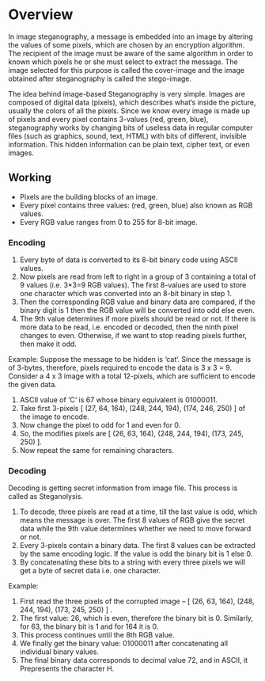 # Overview
In image steganography, a message is embedded into an image by altering the values of some pixels, which are chosen by an encryption algorithm. The recipient of the image must be aware of the same algorithm in order to known which pixels he or she must select to extract the message. The image selected for this purpose is called the cover-image and the image obtained after steganography is called the stego-image.

The idea behind image-based Steganography is very simple. Images are composed of digital data (pixels), which describes what’s inside the picture, usually the colors of all the pixels. Since we know every image is made up of pixels and every pixel contains 3-values (red, green, blue), steganography works by changing bits of useless data in regular computer files (such as graphics, sound, text, HTML) with bits of different, invisible information. This hidden information can be plain text, cipher text, or even images.

## Working
- Pixels are the building blocks of an image.
- Every pixel contains three values: (red, green, blue) also known as RGB values.
- Every RGB value ranges from 0 to 255 for 8-bit image.

### Encoding
1. Every byte of data is converted to its 8-bit binary code using ASCII values.
2. Now pixels are read from left to right in a group of 3 containing a total of 9 values (i.e. 3*3=9 RGB values). The first 8-values are used to store one character which was converted into an 8-bit binary in step 1.
3. Then the corresponding RGB value and binary data are compared, if the binary digit is 1 then the RGB value will be converted into odd else even.
4. The 9th value determines if more pixels should be read or not. If there is more data to be read, i.e. encoded or decoded, then the ninth pixel changes to even. Otherwise, if we want to stop reading pixels further, then make it odd.

Example: Suppose the message to be hidden is ‘cat‘. Since the message is of 3-bytes, therefore, pixels required to encode the data is 3 x 3 = 9. Consider a 4 x 3  image with a total 12-pixels, which are sufficient to encode the given data.
1. ASCII value of ‘C‘ is 67 whose binary equivalent is 01000011.
2. Take first 3-pixels [ (27, 64, 164), (248, 244, 194), (174, 246, 250) ] of the image to encode.
3. Now change the pixel to odd for 1 and even for 0.
4. So, the modifies pixels are [ (26, 63, 164), (248, 244, 194), (173, 245, 250) ].
5. Now repeat the same for remaining characters.

### Decoding
Decoding is getting secret information from image file. This process is called as Steganolysis.
1. To decode, three pixels are read at a time, till the last value is odd, which means the message is over. The first 8 values of RGB give the secret data while the 9th value determines whether we need to move forward or not.
2. Every 3-pixels contain a binary data. The first 8 values can be extracted by the same encoding logic. If the value is odd the binary bit is 1 else 0.
3. By concatenating these bits to a string with every three pixels we will get a byte of secret data i.e. one character.

Example:
1. First read the three pixels of the corrupted image – [ (26, 63, 164), (248, 244, 194), (173, 245, 250) ] .
2. The first value: 26, which is even, therefore the binary bit is 0. Similarly, for 63, the binary bit is 1 and for 164 it is 0.
3. This process continues until the 8th RGB value.
4. We finally get the binary value: 01000011 after concatenating all individual binary values.
5. The final binary data corresponds to decimal value 72, and in ASCII, it Prepresents the character H.